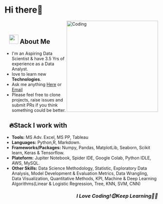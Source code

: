 # Hi there👋
<!--<h3 align="center"> A DATA SCIENCE & AI TECH ENTHUSIAST<b></h3>-->
<!--I have finally discovered my Github profile. I'm from non-coder background. As a Data analyst Working Professional I had used Ms Excel tool for Exploratory Data Analysis & Visuallization. 
To Enter in Artificial intelligence & Data Science field i had started coding with pandas in python IDLE with the help of Youtube, NPTEL(IIT) & Data Science Community website to see whether i could be able to do the same through Coding or not. And I did it Easily then I decided to learn Core Python first & I joined Python Taining at Anna University, Chennai dated on Nov 19 for the month on Weekly Classes.
And after that I have started with Numpy, Pandas & Completed the certification in,-->
 
<!--- Deep Learning @ CDAC Thiruvananthapuram
- Applied Data Science With Python @ Cognitive Class(IBM)
- Machine Learning With Python @ Cognitive Class(IBM)-->
 
<!--<h3 align="right"><i>Now I Love Coding!😊Keep Learning👨‍🎓️️</i></h3>-->

<img align="right" alt="Coding" width="300" src="https://media.giphy.com/media/3bgcPpDaikspxiUHlH/giphy.gif"></br>

## &nbsp; &nbsp;<img src="https://media.giphy.com/media/WUlplcMpOCEmTGBtBW/giphy.gif" width="30"> **About Me**
- I'm an Aspiring Data Scientist & have 3.5 Yrs of experience as a Data Analyst.
- love to learn new **Technologies**.
- Ask me anything [Here](https://github.com/connectkishan1/connectkishan1/issues/new) or [Email](connectkishan1@gmail.com)
- Please feel free to clone projects, raise issues and submit PRs if you think something could be better.

## &nbsp; &nbsp;🔥**Stack I work with** 

- **Tools:** MS Adv. Excel, MS PP, Tableau
- **Languages:** Python,R, Markdown.
- **Frameworks/Packages:** Numpy, Pandas, MatplotLib, Seaborn, Scikit learn, Keras & Tensorflow.
- **Plateform:** Jupiter Notebook,  	Spider IDE, Google Colab, Python IDLE, AWS, MySQL.
- **Other Skills:** Data Science Methodology,  	Statistic, Exploratory Data Analysis, Model Development & Evaluation Metrics, Data Wrangling, Data Visualization, Quantitative Methods, KPI, Machine & Deep Learning Algorithms(Linear & Logistic Regression, Tree, KNN, SVM, CNN)

<h3 align="right"><i>I Love Coding!😊Keep Learning👨‍🎓️️</i></h3>

<!--
**connectkishan1/connectkishan1** is a ✨ _special_ ✨ repository because its `README.md` (this file) appears on your GitHub profile.

Here are some ideas to get you started:

- 🔭 I’m currently working on ...
- 🌱 I’m currently learning ...
- 👯 I’m looking to collaborate on ...
- 🤔 I’m looking for help with ...
- 💬 Ask me about ...
- 📫 How to reach me: ...
- 😄 Pronouns: ...
- ⚡ Fun fact: ...
-->
